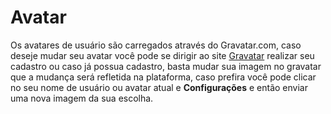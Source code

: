 # Avatar

Os avatares de usuário são carregados através do Gravatar.com, caso deseje mudar seu avatar você pode se dirigir ao site [Gravatar](https://gravatar.com) realizar seu cadastro ou caso já possua cadastro, basta mudar sua imagem no gravatar que a
mudança será refletida na plataforma, caso prefira você pode clicar no seu nome de usuário ou avatar atual e **Configurações** e então enviar uma nova imagem da sua escolha.
